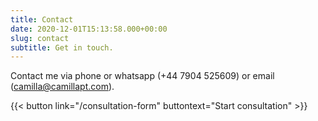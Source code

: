 ```yaml
---
title: Contact
date: 2020-12-01T15:13:58.000+00:00
slug: contact
subtitle: Get in touch.
---
```

Contact me via phone or whatsapp (+44 7904 525609) or email (camilla@camillapt.com).

{{< button link="/consultation-form" buttontext="Start consultation" >}}